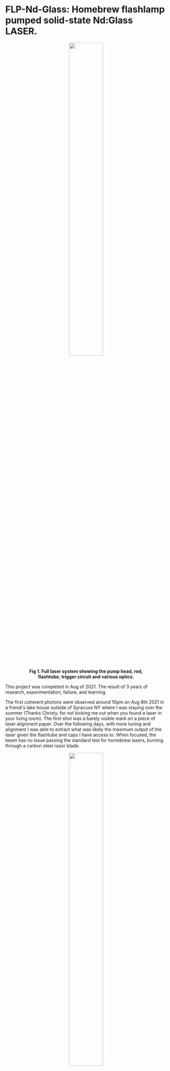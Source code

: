 # FLP-Nd-Glass: Homebrew flashlamp pumped solid-state Nd:Glass LASER.

<figure>
<center><img src="Resource/full_system.JPG" style="width:50%" style="height:50%" class="center"></center>
<figcaption align="center"><b>Fig 1. Full laser system showing the pump head, rod, flashtube, trigger circuit and various optics.</b></figcaption>
</figure>

This project was completed in Aug of 2021. The result of 3 years of research, experimentation, failure, and learning. 

The first coherent photons were observed around 10pm on Aug 8th 2021 in a friend's lake house outside of Syracuse NY where I was staying over the summer (Thanks Christy, for not kicking me out when you found a laser in your living room). The first shot was a barely visible mark on a piece of laser alignment paper. Over the following days, with more tuning and alignment I was able to extract what was likely the maximum output of the laser given the flashtube and caps I have access to. When focused, the beam has no issue passing the standard test for homebrew lasers, burning through a carbon steel razor blade. 

<figure>
<center><img src="Resource/washer_shot_sparks.png" style="width:50%" style="height:50%" class="center"></center>
<figcaption align="center"><b>Fig 1. Beam focused onto a stainless steel washer.</b></figcaption>
</figure>

The laser rod is surplus soviet era neodymium doped silicate glass marked "GLS-1" with an [Nd<sup>3+</sup>] concentration of 1.9 * 10<sup>20</sup> cm<sup>-3</sup> (about 2%). This rod was an e-bay find and was re-machined by the seller, supposedly by a professional optics shop. I have no way of verifying the precision of the rod, but it did lase in the end so I will take the sellers word for it. This refinishing left the rod with a odd size of 11mm by 92mm. 

Partly owing to this non standard size, the rod was housed in a custom machined elliptical chamber. The design consisted of two parts, the clamshell style pump head that held the rod and flashlamp at the two foci of an ellipse, and a baseplate that held the pump head and mirrors in place. The parts were custom machined out of 6061 aluminum and the inside of the pump head was polished to a mirror finish to give the best optical coupling.

<figure>
<center><img src="Resource/mirror.png" style="width:50%" style="height:50%" class="center"></center>
<figcaption align="center"><b>Fig 2. Polished pump head.</b></figcaption>
</figure>

The flashlamp used for the laser went through several iterations. Quartz xenon flashtube have several emission peaks that correspond well to the absorbance peaks of the Nd<sup>3+</sup> ion in the laser rod. I stated with a soviet era tube about the same vintage as the rod (the IFP-800) there is some info on this tube at [Don Klipstein's flash lamp page](http://donklipstein.com/xea.html). I had an awful time getting this tube to work, the seals on the glass are dated and prone to cracking. In addition this tube is almost comically long compared to the active region, which meant the baseplate had to be a much longer than was needed. This also brought the ends of the tube too close to the mirror mounts resulting in some nasty arcing problems. Some of these tubes (mine included) have a dichroic coating on the outside of the glass meant to cut off the UV-C portion of their output. This seemed at first like a good thing, but ended up causing the most catastrophic accident that this project saw. Because I am using an external triggering scheme, the trigger pulse would often arc across the conductive dichroic coating rather than couple into the glass and start the arc. Each time this happened the glass was left with a hairline imperfection. One night, while experimenting with ways to mitigate this problem, the tube violently exploded. Had the tube not been inside the pump head this would likely have been an injury inducing accident, and served as a fierce reminder as to just how much energy even a modest laser system like this one can deliver.

<figure>
<center><img src="Resource/tube_explode_1.png" style="width:50%" style="height:50%" class="center"></center>
<figcaption align="center"><b>Fig 2. Aftermath of the flashtube explosion.</b></figcaption>
</figure>

Needless to say the IFP-800 left a bad taste of ozone and glass shrapnel in my mouth. I was lucky to find a different tube of domestic origin, and made in the last 20 years, on e-bay: the EM1019 from [Fenix Technology](https://www.fenixtechnology.com/showflash.html). This tube was almost exactly the same diameter and had almost exactly the same active length as the previous one, so I could use my pump head un-modified. The triggering was still an issue. The lamp needs about a 20kV pulse to trigger, and pulses at voltages that high have a habit of finding creative paths to ground, regardless of any attempts to insulate the pump head from the rest of the system. The solution that ended up working was wrapping a thin nickle wire around the active length of the tube and feeding it through a nylon bolt that I threaded through the side of the pump head. This kept the high voltage away from the metal body and eliminated the arcing problem. 

<figure>
<center><img src="Resource/trigger_wire.png" style="width:50%" style="height:50%" class="center"></center>
<figcaption align="center"><b>Fig 2. New flashtube with trigger wire.</b></figcaption>
</figure>

<figure>
<center><img src="Resource/trigger_bolt.png" style="width:50%" style="height:50%" class="center"></center>
<figcaption align="center"><b>Fig 2. Trigger wire with insulating nylon bolt.</b></figcaption>
</figure>

The trigger circuit consists of a 300V electrolytic cap meant for photoflash applications, connected via a high voltage SCR across an automotive ignition coil which is essentially an oil filled transformer with an 80:1 turns ratio. This should give a pluse of 24kV on the output. This pulse is applied directly to the outside of the tube, where it is capacitively coupled to the electrodes creating a low resistance path that the main cap bank can discharge across, resulting in a flash. The 300V cap is charged with an off the shelf high voltage flyback converter powered from a 12V wall wart. The whole trigger circuit is contained in a plastic box with a high voltage connector and well insulated alligator clip for connection to the trigger wire. 

<figure>
<center><img src="Resource/trigger_circuit.png" style="width:50%" style="height:50%" class="center"></center>
<figcaption align="center"><b>Fig 2. Trigger circuit contained in ABS enclosure.</b></figcaption>
</figure>

The fluorescence lifetime of the Nd<sup>3+</sup> ion in the laser rod is 450&mu;s. This is the mean time between when the ion is moved to its excited state by absorbing a photon and when it emits another photon by falling back down to its ground state. In order to achieve a population inversion, a majority of the ions in the rod must be brought into the excited state during a given instance of time. If the pulse delivered to the rod is longer than the fluorescence lifetime of the ion, the ions will start to decay before a population inversion is achieved. There is some wiggle room here: the fluorescence lifetime of the ion is an average, and the pulse of light from the tube is not rectangular, there will be some "fade in" and "fade out" as it fires. What this means is that I can target a slightly longer pluse time than would be expected from the fluorescence lifetime of the ion, which makes building the circuit somewhat easier. In this case I shot for a pulse time of 500&mu;s. To get a pulse this short electrolytic capacitors can not be used, their internal inductance is too high. Polymer film caps are the gold standard for this application. I was lucky enough to find a crop of 8 UL30BF0290 750V 290&mu;F caps on e-bay. I placed 4 of these in parallel to get a capacitance of 1,160&mu;F and then placed two banks in series to get a maximum voltage rating of 1500 while halving the total capacitance down to 580&mu;F. This gives me a maximum energy storage of 652J. In operation I only ever charged the bank to 1150V, which limited the maximum energy to 383J. At a pulse width of 500&mu;s this operates the tube at 22.44% of its "explosion energy" and should result in a lifetime of over 100,000 flashes.

<figure>
<center><img src="Resource/cap_bank_2.png" style="width:50%" style="height:50%" class="center"></center>
<figcaption align="center"><b>Fig 2. Main capacitor bank.</b></figcaption>
</figure>

In order to tune the system to get the correct pulse length a series inductor is added between the bank and the flashtube to lengthen the pulse time. The value of this inductor is found given the desired pulse length, total energy in the bank, and some properties of the flashtube. Using this [calculator](https://www.fenixtechnology.com/fenixcalc.html), the needed inductor was found to be 47.89&mu;H. I made one using a large ferrite toroid and a few turns of solid core 12AWG wire.

Charging this cap bank was another aspect of the project that went through several iterations. I tried at first to use an electrophoresis power supply. These are awesome as you can set them in constant voltage, current or power modes, and they are the safest method available to most enthusiasts to charge high voltage cap banks. Unfortunately they are expensive and finding models that go much higher than 600V is difficult on the second hand market. A more practical, but much less safe, option is to use a neon sign transformer (NST) hooked up to mains voltage and a high voltage diode to rectify the output. For these applications you need an old school NST thats basically just a high turns ratio transformer, the new high frequency digital NSTs will not work for cap chargers. Old style NSTs can still be found on ebay, though in deceasing numbers. The smallest NST I could find was one that gave 3500V output at 120V input. To regulate the output down to the ~1.1kV I need for the cap bank I run the mains voltage through a variac before the input of the NST. This also gives some marginal increase in safety as I can slowly increase the voltage applied to the bank and creep up on the target voltage. The output of the NST is rectified through a single 5kV diode. To measure the voltage across the bank I used a 3kV analog panel meter.

<figure>
<center><img src="Resource/NST.png" style="width:50%" style="height:50%" class="center"></center>
<figcaption align="center"><b>Fig 2. Neon sign transformer used to charge main cap bank.</b></figcaption>
</figure>

The optics for this laser were all purchased from a chinese company called [master laser](https://master-laser.cn/). The mirrors (both full reflect and output coupler) I purchased are high performance dichroic types tuned for the ~1064nm light an Nd:Glass laser produces. It is unlikely that at these modest output powers such mirrors are necessary or offer any real benefits. Sam Goldwasser's [laser blog](http://www.repairfaq.org/sam/lasercps.htm#cpstoc) states that a myriad of less than optimal mirrors have yielded success in these homebrew style systems, form polished pennies used for full reflects and stacks of microscope slides used for output couplers. Nonetheless it is nice to eliminate the variable of the optics from an otherwise variable ridden project. The mirrors are held in standard kinematic mirror mounts typically used in CO<sub>2</sub> laser cutters.

The focus lense was purchased from the same company, a similarly wavelength specific dichroic coated positive focal length lense with an inconveniently long focal length of 110mm. The lens was "mounted" even less precisely than the mirrors using a piece of wire and small alligator clip vice, which proved to be fine for what I needed. 

To align the cavity I used a commercial He:Ne laser mounted on a tripod and a piece of white paper. My mirrors are thick pieces of glass, partially reflective to the visible light of the alignment laser. Because of this there are multiple reflections off the front and back of the mirrors, which combined with the suboptimal mirror mounds makes aligning this laser very difficult, but with some screwing around it's possible to get it aligned well enough for a successful shot.

This "Zap-It" paper proved to be a very useful tool in determining how well the cavity was aligned, and this side by side shows how sensitive the system is to this variable. 

<figure>
<center><img src="Resource/weak_shot.JPG" style="width:50%" style="height:50%" class="center"></center>
<figcaption align="center"><b>Fig 2. Barely visible marks left by a poorly aligned cavity.</b></figcaption>
</figure>

<figure>
<center><img src="Resource/strong_shot.JPG" style="width:50%" style="height:50%" class="center"></center>
<figcaption align="center"><b>Fig 2. Much stronger shot left by a better aligned cavity.</b></figcaption>
</figure>

It took the better part of 3 years to get this laser working, and there are still plenty of improvements that could be made. Maybe I will revisit this in the future, maybe not. Regardless, the idea was more to explore the science, and the knowledge and skills that I gained in a diverse set of felids while working on this project is really the reason that us hobbyists take on things like this.

<figure>
<center><img src="Resource/razor_shot_sparks.png" style="width:50%" style="height:50%" class="center"></center>
<figcaption align="center"><b>Fig 2. Laser burning a hole in a razor blade.</b></figcaption>
</figure>

<figure>
<center><img src="Resource/Razor Shot Clip.gif" style="width:50%" style="height:50%" class="center"></center>
<figcaption align="center"><b>Fig 2. Laser burning a hole in a razor blade.</b></figcaption>
</figure>
